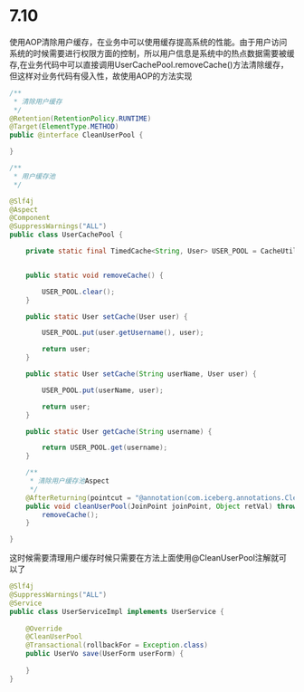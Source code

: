 # 7.10

使用AOP清除用户缓存，在业务中可以使用缓存提高系统的性能。由于用户访问系统的时候需要进行权限方面的控制，所以用户信息是系统中的热点数据需要被缓存,在业务代码中可以直接调用UserCachePool.removeCache()方法清除缓存，但这样对业务代码有侵入性，故使用AOP的方法实现

```java
/**
 * 清除用户缓存
 */
@Retention(RetentionPolicy.RUNTIME)
@Target(ElementType.METHOD)
public @interface CleanUserPool {

}
```

```java
/**
 * 用户缓存池
 */

@Slf4j
@Aspect
@Component
@SuppressWarnings("ALL")
public class UserCachePool {

    private static final TimedCache<String, User> USER_POOL = CacheUtil.newTimedCache(1000L * 60L * 10L);


    public static void removeCache() {

        USER_POOL.clear();
    }

    public static User setCache(User user) {

        USER_POOL.put(user.getUsername(), user);

        return user;
    }

    public static User setCache(String userName, User user) {

        USER_POOL.put(userName, user);

        return user;
    }

    public static User getCache(String username) {

        return USER_POOL.get(username);
    }

    /**
     * 清除用户缓存池Aspect
     */
    @AfterReturning(pointcut = "@annotation(com.iceberg.annotations.CleanUserPool)", returning = "retVal")
    public void cleanUserPool(JoinPoint joinPoint, Object retVal) throws Throwable {
        removeCache();
    }

}
```

这时候需要清理用户缓存时候只需要在方法上面使用@CleanUserPool注解就可以了

```java
@Slf4j
@SuppressWarnings("ALL")
@Service
public class UserServiceImpl implements UserService {
  
    @Override
    @CleanUserPool
    @Transactional(rollbackFor = Exception.class)
    public UserVo save(UserForm userForm) {
      
    }
}
```

